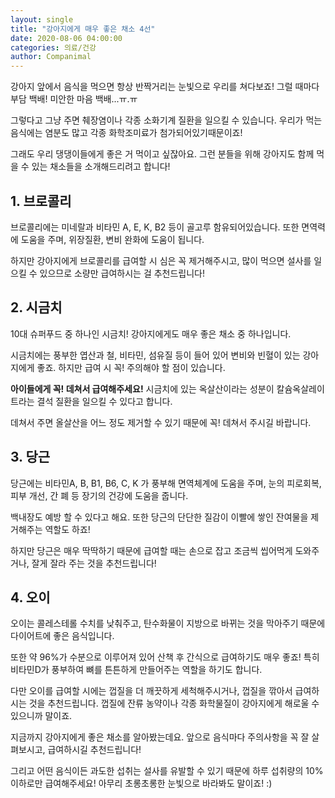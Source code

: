 ```yaml
---
layout: single
title: "강아지에게 매우 좋은 채소 4선"
date: 2020-08-06 04:00:00
categories: 의료/건강
author: Companimal
---
```


강아지 앞에서 음식을 먹으면 항상 반짝거리는 눈빛으로 우리를 쳐다보죠! 그럴 때마다 부담 백배! 미안한 마음 백배...ㅠ.ㅠ

그렇다고 그냥 주면 췌장염이나 각종 소화기계 질환을 일으킬 수 있습니다. 우리가 먹는 음식에는 염분도 많고 각종 화학조미료가 첨가되어있기때문이죠!

그래도 우리 댕댕이들에게 좋은 거 먹이고 싶잖아요. 그런 분들을 위해 강아지도 함께 먹을 수 있는 채소들을 소개해드리려고 합니다!

## 1. 브로콜리

브로콜리에는 미네랄과 비타민 A, E, K, B2 등이 골고루 함유되어있습니다. 또한 면역력에 도움을 주며, 위장질환, 변비 완화에 도움이 됩니다.

하지만 강아지에게 브로콜리를 급여할 시 심은 꼭 제거해주시고, 많이 먹으면 설사를 일으킬 수 있으므로 소량만 급여하시는 걸 추천드립니다!

## 2. 시금치

10대 슈퍼푸드 중 하나인 시금치! 강아지에게도 매우 좋은 채소 중 하나입니다.

시금치에는 풍부한 엽산과 철, 비타민, 섬유질 등이 들어 있어 변비와 빈혈이 있는 강아지에게 좋죠. 하지만 급여 시 꼭! 주의해야 할 점이 있습니다.

**아이들에게 꼭! 데쳐서 급여해주세요!** 시금치에 있는 옥살산이라는 성분이 칼슘옥살레이트라는 결석 질환을 일으킬 수 있다고 합니다.

데쳐서 주면 올살산을 어느 정도 제거할 수 있기 때문에 꼭! 데쳐서 주시길 바랍니다.

## 3. 당근

당근에는 비타민A, B, B1, B6, C, K 가 풍부해 면역체계에 도움을 주며, 눈의 피로회복, 피부 개선, 간 폐 등 장기의 건강에 도움을 줍니다.

백내장도 예방 할 수 있다고 해요. 또한 당근의 단단한 질감이 이빨에 쌓인 잔여물을 제거해주는 역할도 하죠!

하지만 당근은 매우 딱딱하기 때문에 급여할 때는 손으로 잡고 조금씩 씹어먹게 도와주거나, 잘게 잘라 주는 것을 추천드립니다!

## 4. 오이

오이는 콜레스테롤 수치를 낮춰주고, 탄수화물이 지방으로 바뀌는 것을 막아주기 때문에 다이어트에 좋은 음식입니다.

또한 약 96%가 수분으로 이루어져 있어 산책 후 간식으로 급여하기도 매우 좋죠! 특히 비타민D가 풍부하여 뼈를 튼튼하게 만들어주는 역할을 하기도 합니다.

다만 오이를 급여할 시에는 껍질을 더 깨끗하게 세척해주시거나, 껍질을 깎아서 급여하시는 것을 추천드립니다. 껍질에 잔류 농약이나 각종 화학물질이 강아지에게 해로울 수 있으니까 말이죠.

지금까지 강아지에게 좋은 채소를 알아봤는데요. 앞으로 음식마다 주의사항을 꼭 잘 살펴보시고, 급여하시길 추천드립니다!

그리고 어떤 음식이든 과도한 섭취는 설사를 유발할 수 있기 때문에 하루 섭취량의 10% 이하로만 급여해주세요! 아무리 초롱초롱한 눈빛으로 바라봐도 말이죠! :)
